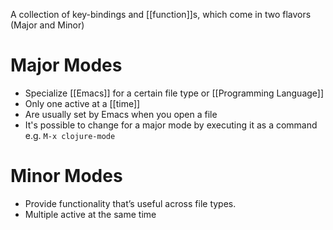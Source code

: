 A collection of key-bindings and [[function]]s, which come in two flavors (Major and Minor)

# Major Modes

- Specialize [[Emacs]] for a certain file type or [[Programming Language]]
- Only one active at a [[time]]
- Are usually set by Emacs when you open a file
- It's possible to change for a major mode by executing it as a command e.g. `M-x clojure-mode`

# Minor Modes

- Provide functionality that’s useful across file types.
- Multiple active at the same time